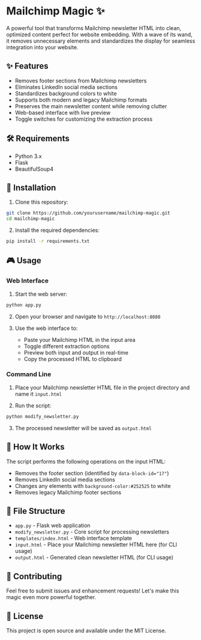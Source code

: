 # Mailchimp Magic ✨

A powerful tool that transforms Mailchimp newsletter HTML into clean, optimized content perfect for website embedding. With a wave of its wand, it removes unnecessary elements and standardizes the display for seamless integration into your website.

## ✨ Features

- Removes footer sections from Mailchimp newsletters
- Eliminates LinkedIn social media sections
- Standardizes background colors to white
- Supports both modern and legacy Mailchimp formats
- Preserves the main newsletter content while removing clutter
- Web-based interface with live preview
- Toggle switches for customizing the extraction process

## 🛠️ Requirements

- Python 3.x
- Flask
- BeautifulSoup4

## 🚀 Installation

1. Clone this repository:
```bash
git clone https://github.com/yourusername/mailchimp-magic.git
cd mailchimp-magic
```

2. Install the required dependencies:
```bash
pip install -r requirements.txt
```

## 🎮 Usage

### Web Interface

1. Start the web server:
```bash
python app.py
```

2. Open your browser and navigate to `http://localhost:8080`

3. Use the web interface to:
   - Paste your Mailchimp HTML in the input area
   - Toggle different extraction options
   - Preview both input and output in real-time
   - Copy the processed HTML to clipboard

### Command Line

1. Place your Mailchimp newsletter HTML file in the project directory and name it `input.html`

2. Run the script:
```bash
python modify_newsletter.py
```

3. The processed newsletter will be saved as `output.html`

## 🎯 How It Works

The script performs the following operations on the input HTML:
- Removes the footer section (identified by `data-block-id="17"`)
- Removes LinkedIn social media sections
- Changes any elements with `background-color:#252525` to white
- Removes legacy Mailchimp footer sections

## 📁 File Structure

- `app.py` - Flask web application
- `modify_newsletter.py` - Core script for processing newsletters
- `templates/index.html` - Web interface template
- `input.html` - Place your Mailchimp newsletter HTML here (for CLI usage)
- `output.html` - Generated clean newsletter HTML (for CLI usage)

## 🤝 Contributing

Feel free to submit issues and enhancement requests! Let's make this magic even more powerful together.

## 📄 License

This project is open source and available under the MIT License.
